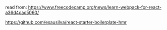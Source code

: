 read from:
https://www.freecodecamp.org/news/learn-webpack-for-react-a36d4cac5060/

https://github.com/esausilva/react-starter-boilerplate-hmr
